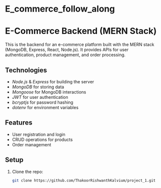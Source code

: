 # E_commerce_follow_along

# E-Commerce Backend (MERN Stack)

This is the backend for an e-commerce platform built with the MERN stack (MongoDB, Express, React, Node.js). It provides APIs for user authentication, product management, and order processing.

## Technologies

- *Node.js* & *Express* for building the server
- *MongoDB* for storing data
- *Mongoose* for MongoDB interactions
- *JWT* for user authentication
- *bcryptjs* for password hashing
- *dotenv* for environment variables

## Features

- User registration and login
- CRUD operations for products
- Order management

## Setup

1. Clone the repo:

   ```bash
   git clone https://github.com/ThakoorRishwanthKalvium/project_1.git